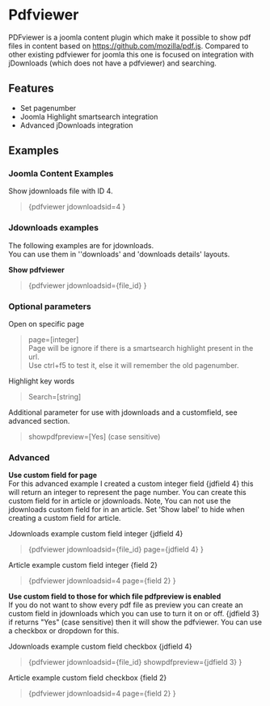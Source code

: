 # Pdfviewer
PDFviewer is a joomla content plugin which make it possible to show pdf files in content based on https://github.com/mozilla/pdf.js.
Compared to other existing pdfviewer for joomla this one is focused on integration with jDownloads (which does not have a pdfviewer) and searching.

## Features

- Set pagenumber
- Joomla Highlight smartsearch integration
- Advanced jDownloads integration

## Examples

### Joomla Content Examples

Show jdownloads file with ID 4.  
>{pdfviewer jdownloadsid=4 }

### Jdownloads examples

The following examples are for jdownloads.  
You can use them in &#39;&#39;downloads&#39; and &#39;downloads details&#39; layouts.

**Show pdfviewer**  
>{pdfviewer jdownloadsid={file\_id} }

### Optional parameters

Open on specific page
>page=[integer]  
Page will be ignore if there is a smartsearch highlight present in the url.  
Use ctrl+f5 to test it, else it will remember the old pagenumber.

Highlight key words
>Search=[string]

Additional parameter for use with jdownloads and a customfield, see advanced section.
>showpdfpreview=[Yes] (case sensitive) 

### Advanced 

**Use custom field for page**  
For this advanced example I created a custom integer field {jdfield 4} this will return an integer to represent the page number. You can create this custom field for in article or jdownloads. Note, You can not use the jdownloads custom field for in an article. Set 'Show label' to hide when creating a custom field for article. 

Jdownloads example custom field integer {jdfield 4}  
>{pdfviewer jdownloadsid={file\_id} page={jdfield 4} }

Article example custom field integer {field 2}  
>{pdfviewer jdownloadsid=4 page={field 2} } 

**Use custom field to those for which file pdfpreview is enabled**  
If you do not want to show every pdf file as preview you can create an custom field in jdownloads which you can use to turn it on or off.
{jdfield 3} if returns &quot;Yes&quot; (case sensitive) then it will show the pdfviewer. You can use a checkbox or dropdown for this.

Jdownloads example custom field checkbox {jdfield 4}  
>{pdfviewer jdownloadsid={file\_id} showpdfpreview={jdfield 3} }

Article example custom field checkbox {field 2}   
>{pdfviewer jdownloadsid=4 page={field 2} } 


